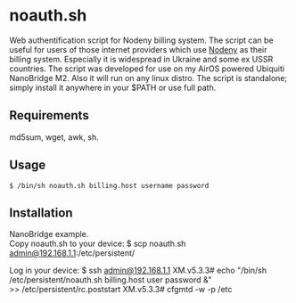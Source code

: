 noauth.sh
============
Web authentification script for Nodeny billing system.
The script can be useful for users of those internet providers which use [Nodeny](http://nodeny.info) as their billing system.
Especially it is widespread in Ukraine and some ex USSR countries.
The script was developed for use on my AirOS powered Ubiquiti NanoBridge M2.
Also it will run on any linux distro.
The script is standalone; simply install it anywhere in your $PATH or use full path.

Requirements
------------
md5sum, wget, awk, sh.

Usage
-----
    $ /bin/sh noauth.sh billing.host username password

Installation
------------
NanoBridge example.  
Copy noauth.sh to your device:
    $ scp noauth.sh admin@192.168.1.1:/etc/persistent/

Log in your device:
    $ ssh admin@192.168.1.1
    XM.v5.3.3# echo "/bin/sh /etc/persistent/noauth.sh billing.host user password &" \
        >> /etc/persistent/rc.poststart
    XM.v5.3.3# cfgmtd -w -p /etc

